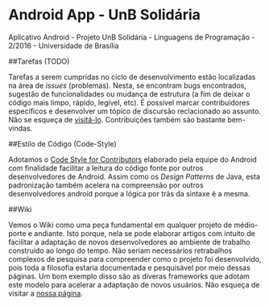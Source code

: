# Android App - UnB Solidária
Aplicativo Android - Projeto UnB Solidária - Linguagens de Programação - 2/2016 - Universidade de Brasília


##Tarefas (TODO)

Tarefas a serem cumpridas no ciclo de desenvolvimento estão localizadas na área de _issues_ (problemas). Nesta, se encontram bugs encontrados, sugestão de funcionalidades ou mudança de estrutura (a fim de deixar o código mais limpo, rápido, legível, etc). É possível marcar contribuidores específicos e desenvolver um tópico de discursão reclacionado ao assunto. Não se esqueça de [visitá-lo](https://github.com/asm95/UnBSolidaria/issues). Contribuições também são bastante bem-vindas.

##Estilo de Código (Code-Style)

Adotamos o [Code Style for Contributors](https://source.android.com/source/code-style.html) elaborado pela equipe do Android com finalidade facilitar a leitura do código fonte por outros desenvolvedores de Android. Assim como os _Design Patterns_ de Java, esta padronização também acelera na compreensão por outros desenvolvedores android porque a lógica por trás da sintaxe é a mesma.

##Wiki

Vemos o Wiki como uma peça fundamental em qualquer projeto de médio-porte e andiante. Isto porque, nela se pode elaborar artigos com intuito de facilitar a adaptação de novos desenvolvedores ao ambiente de trabalho construido ao longo do tempo. Não seriam necessários retrabalhos complexos de pesquisa para compreender como o projeto foi desenvolvido, pois toda a filosofia estaria documentada e pesquisável por meio dessas páginas. Um bom exemplo disso são as diveras frameworks que adotam este modelo para acelerar a adaptação de novos usuários. Não esqueça de visitar a [nossa página](https://github.com/asm95/UnBSolidaria/wiki).
